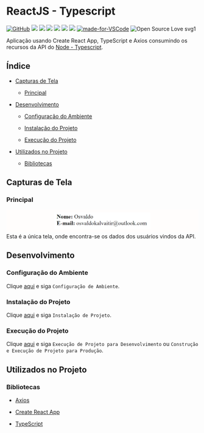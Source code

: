 # ReactJS - Typescript

[![GitHub](https://img.shields.io/github/license/mashape/apistatus.svg)](https://github.com/osvaldokalvaitir/reactjs-themeswitcher/blob/master/LICENSE)
![](https://img.shields.io/github/package-json/v/osvaldokalvaitir/reactjs-typescript.svg)
![](https://img.shields.io/github/last-commit/osvaldokalvaitir/reactjs-typescript.svg?color=red)
![](https://img.shields.io/github/languages/top/osvaldokalvaitir/reactjs-typescript.svg?color=yellow)
![](https://img.shields.io/github/languages/count/osvaldokalvaitir/reactjs-typescript.svg?color=lightgrey)
![](https://img.shields.io/github/languages/code-size/osvaldokalvaitir/reactjs-typescript.svg)
![](https://img.shields.io/github/repo-size/osvaldokalvaitir/reactjs-typescript.svg?color=blueviolet)
[![made-for-VSCode](https://img.shields.io/badge/Made%20for-VSCode-1f425f.svg)](https://code.visualstudio.com/)
![Open Source Love svg1](https://badges.frapsoft.com/os/v1/open-source.svg?v=103)

Aplicação usando Create React App, TypeScript e Axios consumindo os recursos da API do [Node - Typescript](https://github.com/osvaldokalvaitir/node-typescript).

## Índice

- [Capturas de Tela](#capturas-de-tela)

  - [Principal](#principal)

- [Desenvolvimento](#desenvolvimento)

  - [Configuração do Ambiente](#configuração-do-ambiente)

  - [Instalação do Projeto](#instalação-do-projeto)

  - [Execução do Projeto](#execução-do-projeto)

- [Utilizados no Projeto](#utilizados-no-projeto)

  - [Bibliotecas](#bibliotecas)

## Capturas de Tela

### Principal

![Main](/.github/assets/main.png)
Esta é a única tela, onde encontra-se os dados dos usuários vindos da API.

## Desenvolvimento

### Configuração do Ambiente

Clique [aqui](https://github.com/osvaldokalvaitir/projects-settings/blob/master/README.md) e siga `Configuração de Ambiente`.

### Instalação do Projeto

Clique [aqui](https://github.com/osvaldokalvaitir/projects-settings/blob/master/nodejs/nodejs.md) e siga `Instalação de Projeto`.

### Execução do Projeto

Clique [aqui](https://github.com/osvaldokalvaitir/projects-settings/blob/master/nodejs/libs/create-react-app.md) e siga `Execução de Projeto para Desenvolvimento` ou `Construção e Execução de Projeto para Produção`.

## Utilizados no Projeto

### Bibliotecas

- [Axios](https://github.com/osvaldokalvaitir/projects-settings/blob/master/nodejs/libs/axios.md)

- [Create React App](https://github.com/osvaldokalvaitir/projects-settings/blob/master/nodejs/libs/create-react-app.md)

- [TypeScript](https://github.com/osvaldokalvaitir/projects-settings/blob/master/nodejs/libs/typescript.md)
